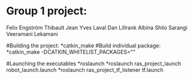 # Group 1 project:
Felix Engström
Thibault Jean Yves Laval
Dan Lillrank
Albina Shilo
Sarangi Veeramani Lekamani

#Building the project:
*catkin_make
#Build individual package:
*catkin_make -DCATKIN_WHITELIST_PACKAGES="<package name>"
  
#Launching the executables
*roslaunch <package name> <executable name>
*roslaunch ras_project_launch robot_launch.launch 
*roslaunch ras_project_tf_listener tf.launch
